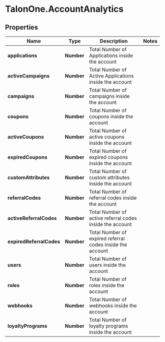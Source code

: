 # TalonOne.AccountAnalytics

## Properties
Name | Type | Description | Notes
------------ | ------------- | ------------- | -------------
**applications** | **Number** | Total Number of Applications inside the account | 
**activeCampaigns** | **Number** | Total Number of Active Applications inside the account | 
**campaigns** | **Number** | Total Number of campaigns inside the account | 
**coupons** | **Number** | Total Number of coupons inside the account | 
**activeCoupons** | **Number** | Total Number of active coupons inside the account | 
**expiredCoupons** | **Number** | Total Number of expired coupons inside the account | 
**customAttributes** | **Number** | Total Number of custom attributes inside the account | 
**referralCodes** | **Number** | Total Number of referral codes inside the account | 
**activeReferralCodes** | **Number** | Total Number of active referral codes inside the account | 
**expiredReferralCodes** | **Number** | Total Number of expired referral codes inside the account | 
**users** | **Number** | Total Number of users inside the account | 
**roles** | **Number** | Total Number of roles inside the account | 
**webhooks** | **Number** | Total Number of webhooks inside the account | 
**loyaltyPrograms** | **Number** | Total Number of loyalty programs inside the account | 


